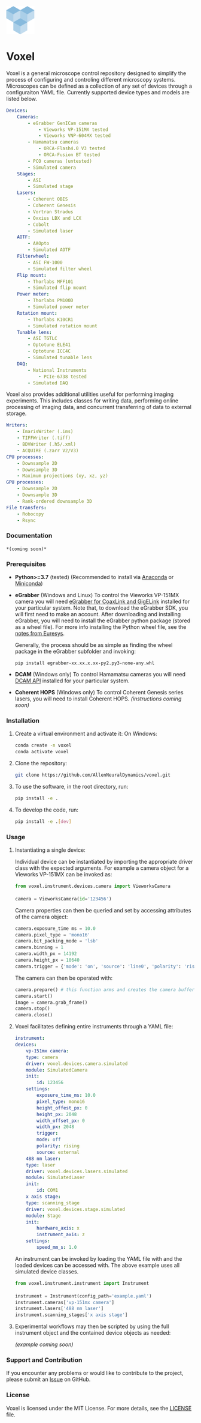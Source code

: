 <img src="logo.png" width="75" height="75">

# Voxel

Voxel is a general microscope control repository designed to simplify the 
process of configuring and controling different microscopy systems. Microscopes
can be defined as a collection of any set of devices through a configuraiton
YAML file. Currently supported device types and models are listed below.

```yaml
Devices:
    Cameras:
        - eGrabber GenICam cameras
            - Vieworks VP-151MX tested
            - Vieworks VNP-604MX tested
        - Hamamatsu cameras
            - ORCA-Flash4.0 V3 tested
            - ORCA-Fusion BT tested
        - PCO cameras (untested)
        - Simulated camera
    Stages:
        - ASI
        - Simulated stage
    Lasers:
        - Coherent OBIS
        - Coherent Genesis
        - Vortran Stradus
        - Oxxius LBX and LCX
        - Cobolt
        - Simulated laser
    AOTF:
        - AAOpto
        - Simulated AOTF
    Filterwheel:
        - ASI FW-1000
        - Simulated filter wheel
    Flip mount:
        - Thorlabs MFF101
        - Simulated flip mount
    Power meter:
        - Thorlabs PM100D
        - Simulated power meter
    Rotation mount:
        - Thorlabs K10CR1
        - Simulated rotation mount
    Tunable lens:
        - ASI TGTLC
        - Optotune ELE41
        - Optotune ICC4C
        - Simulated tunable lens
    DAQ:
        - National Instruments
            - PCIe-6738 tested
        - Simulated DAQ
```

Voxel also provides additional utilities useful for performing imaging
experiments. This includes classes for writing data, performing online
processing of imaging data, and concurrent transferring of data to external
storage.

```yaml
Writers:
    - ImarisWriter (.ims)
    - TIFFWriter (.tiff)
    - BDVWriter (.h5/.xml)
    - ACQUIRE (.zarr V2/V3)
CPU processes:
    - Downsample 2D
    - Downsample 3D
    - Maximum projections (xy, xz, yz)
GPU processes:
    - Downsample 2D
    - Downsample 3D
    - Rank-ordered downsample 3D
File transfers:
    - Robocopy
    - Rsync
```

### Documentation

    *(coming soon)*

### Prerequisites
- **Python>=3.7** (tested) 
(Recommended to install via 
[Anaconda](https://www.anaconda.com/products/individual) or 
[Miniconda](https://docs.conda.io/en/latest/miniconda.html))
- **eGrabber** (Windows and Linux)
To control the Vieworks VP-151MX camera you will need 
[eGrabber for CoaxLink and GigELink](https://www.euresys.com/en/Support/Download-area?Series=105d06c5-6ad9-42ff-b7ce-622585ce607f) installed for your particular 
system. Note that, to download the eGrabber SDK, you will first need to make 
an account. After downloading and installing eGrabber, you will need to install 
the eGrabber python package (stored as a wheel file). For more info installing 
the Python wheel file, see the [notes from Euresys](https://documentation.euresys.com/Products/COAXLINK/COAXLINK/en-us/Content/04_eGrabber/programmers-guide/Python.htm).

    Generally, the process should be as simple as finding the wheel package in the 
    eGrabber subfolder and invoking:
    ````
    pip install egrabber-xx.xx.x.xx-py2.py3-none-any.whl
    ````
- **DCAM** (Windows only)
To control Hamamatsu cameras you will need 
[DCAM API](https://dcam-api.com/) installed for your particular system.
- **Coherent HOPS** (Windows only)
To control Coherent Genesis series lasers, you will need to install 
Coherent HOPS. *(instructions coming soon)*

### Installation
1. Create a virtual environment and activate it:
    On Windows:
    ```bash
    conda create -n voxel
    conda activate voxel
    ```

2. Clone the repository:
    ```bash
    git clone https://github.com/AllenNeuralDynamics/voxel.git
    ```

3. To use the software, in the root directory, run:
    ```bash
    pip install -e .
    ```

4. To develop the code, run:
    ```bash
    pip install -e .[dev]
    ```

### Usage
1. Instantiating a single device:

    Individual device can be instantiated by importing the appropriate driver
   class with the expected arguments. For example a camera object for a Vieworks
   VP-151MX can be invoked as:
    ```python
    from voxel.instrument.devices.camera import VieworksCamera

    camera = VieworksCamera(id='123456')
    ```
    Camera properties can then be queried and set by accessing attributes of the
   camera object:
    ```python
    camera.exposure_time ms = 10.0
    camera.pixel_type = 'mono16'
    camera.bit_packing_mode = 'lsb'
    camera.binning = 1
    camera.width_px = 14192
    camera.height_px = 10640
    camera.trigger = {'mode': 'on', 'source': 'line0', 'polarity': 'risingedge'}
    ```
    The camera can then be operated with:
    ```python
    camera.prepare() # this function arms and creates the camera buffer
    camera.start()
    image = camera.grab_frame()
    camera.stop()
    camera.close()
    ```

2. Voxel facilitates defining entire instruments through a YAML file:

    ```yaml
    instrument:
    devices:
        vp-151mx camera:
        type: camera
        driver: voxel.devices.camera.simulated
        module: SimulatedCamera
        init:
            id: 123456
        settings:
            exposure_time_ms: 10.0
            pixel_type: mono16
            height_offest_px: 0
            height_px: 2048
            width_offset_px: 0
            width_px: 2048
            trigger:
            mode: off
            polarity: rising
            source: external
        488 nm laser:
        type: laser
        driver: voxel.devices.lasers.simulated
        module: SimulatedLaser
        init:
            id: COM1
        x axis stage:
        type: scanning_stage
        driver: voxel.devices.stage.simulated
        module: Stage
        init:
            hardware_axis: x
            instrument_axis: z
        settings:
            speed_mm_s: 1.0
    ```
    An instrument can be invoked by loading the YAML file with and the loaded devices
   can be accessed with. The above example uses all simulated device classes.
    ```python
    from voxel.instrument.instrument import Instrument

    instrument = Instrument(config_path='example.yaml')
    instrument.cameras['vp-151mx camera']
    instrument.lasers['488 nm laser']
    instrument.scanning_stages['x axis stage']
    ```
    
3. Experimental workflows may then be scripted by using the full instrument object
and the contained device objects as needed:

    *(example coming soon)*

### Support and Contribution
If you encounter any problems or would like to contribute to the project, 
please submit an [Issue](https://github.com/AllenNeuralDynamics/voxel/issues) 
on GitHub.

### License
Voxel is licensed under the MIT License. For more details, see 
the [LICENSE](LICENSE) file.
